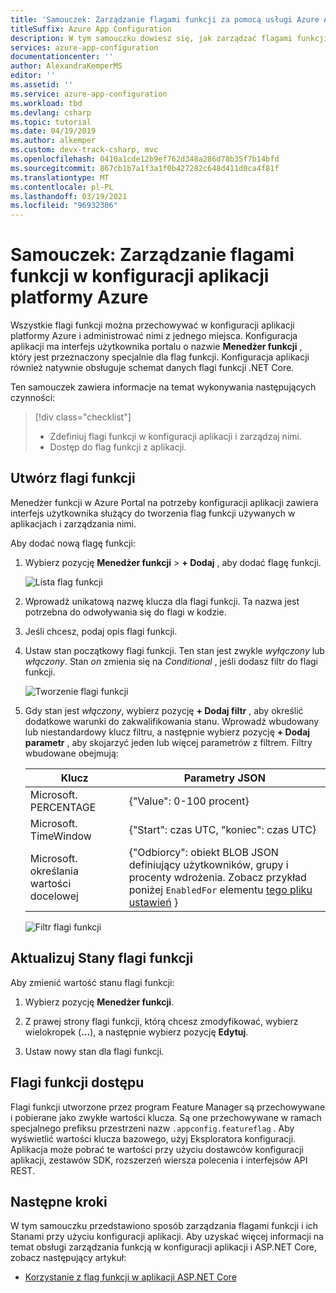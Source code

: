 ```yaml
---
title: 'Samouczek: Zarządzanie flagami funkcji za pomocą usługi Azure App Configuration'
titleSuffix: Azure App Configuration
description: W tym samouczku dowiesz się, jak zarządzać flagami funkcji niezależnie od aplikacji przy użyciu konfiguracji aplikacji platformy Azure.
services: azure-app-configuration
documentationcenter: ''
author: AlexandraKemperMS
editor: ''
ms.assetid: ''
ms.service: azure-app-configuration
ms.workload: tbd
ms.devlang: csharp
ms.topic: tutorial
ms.date: 04/19/2019
ms.author: alkemper
ms.custom: devx-track-csharp, mvc
ms.openlocfilehash: 0410a1cde12b9ef762d348a286d78b35f7b14bfd
ms.sourcegitcommit: 867cb1b7a1f3a1f0b427282c648d411d0ca4f81f
ms.translationtype: MT
ms.contentlocale: pl-PL
ms.lasthandoff: 03/19/2021
ms.locfileid: "96932306"
---
```

# <a name="tutorial-manage-feature-flags-in-azure-app-configuration"></a>Samouczek: Zarządzanie flagami funkcji w konfiguracji aplikacji platformy Azure

Wszystkie flagi funkcji można przechowywać w konfiguracji aplikacji platformy Azure i administrować nimi z jednego miejsca. Konfiguracja aplikacji ma interfejs użytkownika portalu o nazwie **Menedżer funkcji** , który jest przeznaczony specjalnie dla flag funkcji. Konfiguracja aplikacji również natywnie obsługuje schemat danych flagi funkcji .NET Core.

Ten samouczek zawiera informacje na temat wykonywania następujących czynności:

> [!div class="checklist"]
> * Zdefiniuj flagi funkcji w konfiguracji aplikacji i zarządzaj nimi.
> * Dostęp do flag funkcji z aplikacji.

## <a name="create-feature-flags"></a>Utwórz flagi funkcji

Menedżer funkcji w Azure Portal na potrzeby konfiguracji aplikacji zawiera interfejs użytkownika służący do tworzenia flag funkcji używanych w aplikacjach i zarządzania nimi.

Aby dodać nową flagę funkcji:

1. Wybierz pozycję **Menedżer funkcji**  >  **+ Dodaj** , aby dodać flagę funkcji.

    ![Lista flag funkcji](./media/azure-app-configuration-feature-flags.png)

1. Wprowadź unikatową nazwę klucza dla flagi funkcji. Ta nazwa jest potrzebna do odwoływania się do flagi w kodzie.

1. Jeśli chcesz, podaj opis flagi funkcji.

1. Ustaw stan początkowy flagi funkcji. Ten stan jest zwykle *wyłączony* lub *włączony*. Stan *on* zmienia się na *Conditional* , jeśli dodasz filtr do flagi funkcji.

    ![Tworzenie flagi funkcji](./media/azure-app-configuration-feature-flag-create.png)

1. Gdy stan jest *włączony*, wybierz pozycję **+ Dodaj filtr** , aby określić dodatkowe warunki do zakwalifikowania stanu. Wprowadź wbudowany lub niestandardowy klucz filtru, a następnie wybierz pozycję **+ Dodaj parametr** , aby skojarzyć jeden lub więcej parametrów z filtrem. Filtry wbudowane obejmują:

    | Klucz | Parametry JSON |
    |---|---|
    | Microsoft. PERCENTAGE | {"Value": 0-100 procent} |
    | Microsoft. TimeWindow | {"Start": czas UTC, "koniec": czas UTC} |
    | Microsoft. określania wartości docelowej | {"Odbiorcy": obiekt BLOB JSON definiujący użytkowników, grupy i procenty wdrożenia. Zobacz przykład poniżej `EnabledFor` elementu [tego pliku ustawień](https://github.com/microsoft/FeatureManagement-Dotnet/blob/master/examples/FeatureFlagDemo/appsettings.json) }

    ![Filtr flagi funkcji](./media/azure-app-configuration-feature-flag-filter.png)

## <a name="update-feature-flag-states"></a>Aktualizuj Stany flagi funkcji

Aby zmienić wartość stanu flagi funkcji:

1. Wybierz pozycję **Menedżer funkcji**.

1. Z prawej strony flagi funkcji, którą chcesz zmodyfikować, wybierz wielokropek (**...**), a następnie wybierz pozycję **Edytuj**.

1. Ustaw nowy stan dla flagi funkcji.

## <a name="access-feature-flags"></a>Flagi funkcji dostępu

Flagi funkcji utworzone przez program Feature Manager są przechowywane i pobierane jako zwykłe wartości klucza. Są one przechowywane w ramach specjalnego prefiksu przestrzeni nazw `.appconfig.featureflag` . Aby wyświetlić wartości klucza bazowego, użyj Eksploratora konfiguracji. Aplikacja może pobrać te wartości przy użyciu dostawców konfiguracji aplikacji, zestawów SDK, rozszerzeń wiersza polecenia i interfejsów API REST.

## <a name="next-steps"></a>Następne kroki

W tym samouczku przedstawiono sposób zarządzania flagami funkcji i ich Stanami przy użyciu konfiguracji aplikacji. Aby uzyskać więcej informacji na temat obsługi zarządzania funkcją w konfiguracji aplikacji i ASP.NET Core, zobacz następujący artykuł:

* [Korzystanie z flag funkcji w aplikacji ASP.NET Core](./use-feature-flags-dotnet-core.md)
